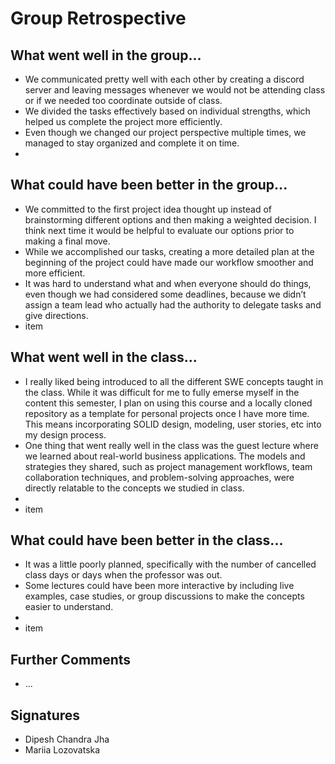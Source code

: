 # Group Retrospective

## What went well in the group...
* We communicated pretty well with each other by creating a discord server and leaving messages whenever we would not be attending class or if we needed too
coordinate outside of class.
* We divided the tasks effectively based on individual strengths, which helped us complete the project more efficiently.
* Even though we changed our project perspective multiple times, we managed to stay organized and complete it on time.
* 

## What could have been better in the group...
* We committed to the first project idea thought up instead of brainstorming different options and then making a weighted decision. I think next time
it would be helpful to evaluate our options prior to making a final move.
* While we accomplished our tasks, creating a more detailed plan at the beginning of the project could have made our workflow smoother and more efficient.
* It was hard to understand what and when everyone should do things, even though we had considered some deadlines, because we didn’t assign a team lead who actually had the authority to delegate tasks and give directions.
* item

## What went well in the class...
* I really liked being introduced to all the different SWE concepts taught in the class. While it was difficult for me to fully
emerse myself in the content this semester, I plan on using this course and a locally cloned repository as a template for personal projects
once I have more time. This means incorporating SOLID design, modeling, user stories, etc into my design process.
* One thing that went really well in the class was the guest lecture where we learned about real-world business applications.
The models and strategies they shared, such as project management workflows, team collaboration techniques, and problem-solving approaches,
were directly relatable to the concepts we studied in class.
* 
* item

## What could have been better in the class...
* It was a little poorly planned, specifically with the number of cancelled class days or days when the professor was out.
* Some lectures could have been more interactive by including live examples, case studies, or group discussions to make the concepts easier to understand.
* 
* item

## Further Comments
* ...




## Signatures
* Dipesh Chandra Jha
* Mariia Lozovatska

